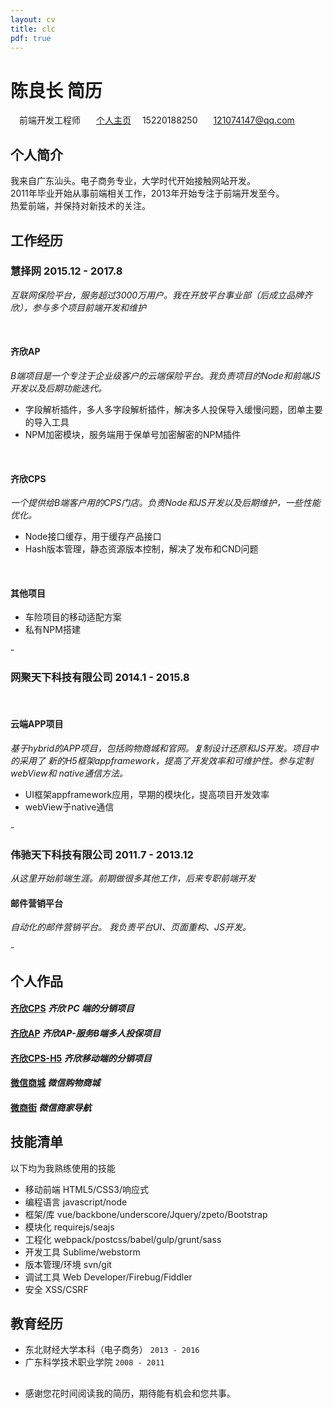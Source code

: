 ```yaml
---
layout: cv
title: clc
pdf: true
---
```


# 陈良长 __简历__

<div id="webaddress">
<i class="fi-bookmark" style="margin-left:1em"></i> 前端开发工程师
<i class="fi-social-github" style="margin-left:1em"></i>
<a href="https://github.com/besfro" style="margin-left:0.5em" target="_blank">个人主页</a>
<i class="fi-telephone" style="margin-left:1em"></i>15220188250
<i class="fi-mail" style="margin-left:1em"></i>
<a href="mailto:121074147@qq.com" style="margin-left:0.5em">121074147@qq.com</a>
</div>

<span class="divline"></span>
<span class="divline"></span>

## 个人简介
我来自广东汕头。电子商务专业，大学时代开始接触网站开发。<br>
2011年毕业开始从事前端相关工作，2013年开始专注于前端开发至今。<br>
热爱前端，并保持对新技术的关注。

## 工作经历

### __慧择网 2015.12 - 2017.8__ 
<span class="grap">_互联网保险平台，服务超过3000万用户。我在开放平台事业部（后成立品牌齐欣），参与多个项目前端开发和维护_</span>

<br/>

#### __齐欣AP__
<span class="grap">_B端项目是一个专注于企业级客户的云端保险平台。我负责项目的Node和前端JS开发以及后期功能迭代。_</span>

- 字段解析插件，多人多字段解析插件，解决多人投保导入缓慢问题，团单主要的导入工具 
<a href="https://github.com/besfro/txtParse" target="_blank"><span class="fi-link ml-30"></span></a>
- NPM加密模块，服务端用于保单号加密解密的NPM插件
<a href="https://github.com/besfro/scrypto" target="_blank"><span class="fi-link ml-30"></span></a>

<br/>

#### __齐欣CPS__
<span class="grap">_一个提供给B端客户用的CPS门店。负责Node和JS开发以及后期维护，一些性能优化。_</span>

- Node接口缓存，用于缓存产品接口
- Hash版本管理，静态资源版本控制，解决了发布和CND问题

<br/>

#### __其他项目__
- 车险项目的移动适配方案
- 私有NPM搭建

<span class="divline">-</span>

### __网聚天下科技有限公司 2014.1 - 2015.8__ 

<br/>

#### __云端APP项目__
<span class="grap">_基于hybrid的APP项目，包括购物商城和官网。复制设计还原和JS开发。项目中的采用了
新的H5框架appframework，提高了开发效率和可维护性。参与定制webView和
native通信方法。_</span>

- UI框架appframework应用，早期的模块化，提高项目开发效率
- webView于native通信

<span class="divline">-</span>

### __伟驰天下科技有限公司 2011.7 - 2013.12__ 
<span class="grap">_从这里开始前端生涯。前期做很多其他工作，后来专职前端开发_</span>

#### __邮件营销平台__
<span class="grap">_自动化的邮件营销平台。 我负责平台UI、页面重构、JS开发。_</span>

<span class="divline">-</span>

## 个人作品

#### <i class="fi-link"></i> <a href="https://cps.qixin18.com/index" target="_blank">齐欣CPS</a> <span class="deta">_齐欣 PC 端的分销项目_</span>
#### <i class="fi-link"></i> <a href="https://www.qixin18.com/" target="_blank">齐欣AP</a>  <span class="deta">_齐欣AP-服务B端多人投保项目_</span>
#### <i class="fi-link"></i> <a href="https://cps.qixin18.com/m/index" target="_blank">齐欣CPS-H5</a> <span class="deta">_齐欣移动端的分销项目_</span>
#### <i class="fi-link"></i> <a href="http://jiusdzsy.s.wsjqq.com/mobile/" target="_blank">微信商城</a>  <span class="deta">_微信购物商城_</span>
#### <i class="fi-link"></i> <a href="http://www.wsjqq.com/m/" target="_blank">微商街</a> <span class="deta">_微信商家导航_</span>

## 技能清单

以下均为我熟练使用的技能
- 移动前端 HTML5/CSS3/响应式
- 编程语言 javascript/node
- 框架/库 vue/backbone/underscore/Jquery/zpeto/Bootstrap
- 模块化 requirejs/seajs
- 工程化 webpack/postcss/babel/gulp/grunt/sass
- 开发工具 Sublime/webstorm
- 版本管理/环境 svn/git
- 调试工具 Web Developer/Firebug/Fiddler
- 安全 XSS/CSRF

## 教育经历

- 东北财经大学本科（电子商务） <span class="deta">`2013 - 2016`</span><br>
- 广东科学技术职业学院 <span class="deta">`2008 - 2011`</span><br>

## <i></i>
-  感谢您花时间阅读我的简历，期待能有机会和您共事。

<!-- ### Footer

Last updated: May 2013 -->
